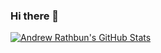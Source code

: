 ### Hi there 👋

<!--
**rathbuna/rathbuna** is a ✨ _special_ ✨ repository because its `README.md` (this file) appears on your GitHub profile.

Here are some ideas to get you started:

- 🔭 I’m currently working on ...
- 🌱 I’m currently learning ...
- 👯 I’m looking to collaborate on ...
- 🤔 I’m looking for help with ...
- 💬 Ask me about ...
- 📫 How to reach me: ...
- 😄 Pronouns: ...
- ⚡ Fun fact: ...
-->

[![Andrew Rathbun's GitHub Stats](https://github-readme-stats.vercel.app/api?username=rathbuna&count_private=true&show_icons=true&theme=dark&hide_rank=false)](https://github.com/anuraghazra/github-readme-stats)
